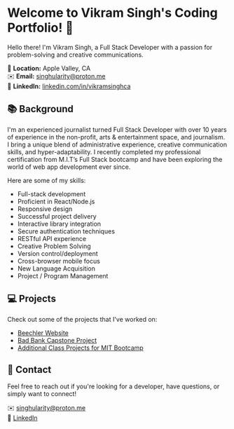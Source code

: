 # Welcome to Vikram Singh's Coding Portfolio! 👋 

Hello there! I'm Vikram Singh, a Full Stack Developer with a passion for problem-solving and creative communications. 

📍 **Location:** Apple Valley, CA  
✉️ **Email:** [singhularity@proton.me](mailto:singhularity@proton.me)  
💼 **LinkedIn:** [linkedin.com/in/vikramsinghca](https://linkedin.com/in/vikramsinghca)  

## 📚 Background

I'm an experienced journalist turned Full Stack Developer with over 10 years of experience in the non-profit, arts & entertainment space, and journalism. I bring a unique blend of administrative experience, creative communication skills, and hyper-adaptability. I recently completed my professional certification from M.I.T’s Full Stack bootcamp and have been exploring the world of web app development ever since.

Here are some of my skills:

- Full-stack development
- Proficient in React/Node.js
- Responsive design
- Successful project delivery
- Interactive library integration
- Secure authentication techniques
- RESTful API experience
- Creative Problem Solving
- Version control/deployment
- Cross-browser mobile focus
- New Language Acquisition
- Project / Program Management

## 💻 Projects

Check out some of the projects that I've worked on:

- [Beechler Website](https://github.com/s1nghularity/beechler-website)
- [Bad Bank Capstone Project](https://github.com/s1nghularity/bad-bank-capstone-project)
- [Additional Class Projects for MIT Bootcamp](https://github.com/s1nghularity/MIT-class-projects)

## 📝 Contact

Feel free to reach out if you're looking for a developer, have questions, or simply want to connect!

✉️ [singhularity@proton.me](mailto:singhularity@proton.me)  
💼 [LinkedIn](https://linkedin.com/in/vikramsinghca)
